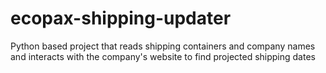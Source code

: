 # ecopax-shipping-updater
Python based project that reads shipping containers and company names and interacts with the company's website to find projected shipping dates
